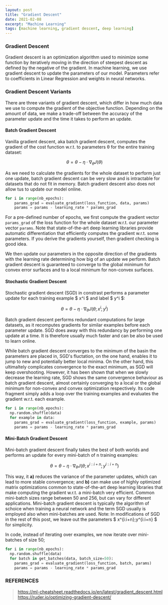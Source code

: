 ```yaml
---
layout: post
title: "Gradient Descent"
date: 2021-02-08
excerpt: "Machine Learning"
tags: [machine learning, gradient descent, deep learning]
---
```


### Gradient Descent
Gradient descent is an optimization algorithm used to minimize some function by iteratively moving in the direction of steepest descent as defined by the negative of the gradient. In machine learning, we use gradient descent to update the parameters of our model. Parameters refer to coefficients in Linear Regression and weights in neural networks.

### Gradient Descent Variants
There are three variants of gradient descent, which differ in how much data we use to compute the gradient of the objective function. Depending on the amount of data, we make a trade-off between the accuracy of the parameter update and the time it takes to perform an update.

#### Batch Gradient Descent
Vanilla gradient descent, aka batch gradient descent, computes the gradient of the cost function w.r.t. to parameters θ for the entire training dataset:

$$θ=θ−η⋅∇_θJ\left(θ\right)$$

As we need to calculate the gradients for the whole dataset to perform just one update, batch gradient descent can be very slow and is intractable for datasets that do not fit in memory. Batch gradient descent also does not allow tus to update our model online.

```python
for i in range(nb_epochs):
    params_grad = evaluate_gradient(loss_function, data, params)
    params = params - learning_rate * params_grad
```
For a pre-defined number of epochs, we first compute the gradient vector `params_grad` of the loss function for the whole dataset w.r.t. our parameter vector `params`. Note that state-of-the-art deep learning libraries provide automatic differentiation that efficiently computes the gradient w.r.t. some parameters. If you derive the gradients yourself, then gradient checking is good idea.

We then update our parameters in the opposite direction of the gradients with the learning rate determining how big of an update we perform. Batch gradient descent is guaranteed to converge to the global minimum for convex error surfaces and to a local minimum for non-convex surfaces.

#### Stochastic Gradient Descent
Stochastic gradient descent (SGD) in constrast performs a parameter update for each training example $ x^i $ and label $ y^i $:

$$θ=θ−η⋅∇_θJ\left(θ;x^i;y^i\right)$$

Batch gradient descent performs redundant computations for large datasets, as it recomputes gradients for similar examples before each parameter update. SGD does away with this redundancy by performing one update at a time. It is therefore usually much faster and can be also be used to learn online.

While batch gradient descent converges to the minimum of the basin the parameters are placed in, SGD's fluctation, on the one hand, enables it to jump to new and potentially better local minima. On the other hand, this ultimaltely complicates convergence to the exact minimum, as SGD will keep overshooting. However, it has been shown that when we slowly decrease the learning rate, SGD shows the same convergence behaviour as batch gradient descent, almost certainly converging to a local or the global minimum for non-convex and convex optimization respectively. Its code fragment simply adds a loop over the training examples and evaluates the gradient w.r.t. each example.
```python
for i in range(nb_epochs):
  np.random.shuffle(data)
  for example in data:
    params_grad = evaluate_gradient(loss_function, example, params)
    params = params - learning_rate * params_grad
```

#### Mini-Batch Gradient Descent
Mini-batch gradient descent finally takes the best of both worlds and performs an update for every mini-batch of n training examples:

$$θ=θ−η⋅∇_θJ\left(θ;x^{i:i+n};y^{i:i+n}\right)$$

This way, it **a)** reduces the variance of the parameter updates, which can lead to more stable convergence; and **b)** can make use of highly optimized matrix optimizations common to state-of-the-art deep learning libraries that make computing the gradient w.r.t. a mini-batch very efficient. Common mini-batch sizes range between 50 and 256, but can vary for different applications. Mini-batch gradient descent is typically the algorithm of schoice when training a neural network and the term SGD usually is employed also when mini-batches are used. Note: In modifications of SGD in the rest of this post, we leave out the parameters $ x^{i:i+n};y^{i:i+n} $ for simplicity.

In code, instead of iterating over examples, we now iterate over mini-batches of size 50;
```python
for i in range(nb_epochs):
  np.random.shuffle(data)
  for batch in get_batches(data, batch_size=50):
    params_grad = evaluate_gradient(loss_function, batch, params)
    params = params - learning_rate * params_grad
```

### REFERENCES
>https://ml-cheatsheet.readthedocs.io/en/latest/gradient_descent.html
>https://ruder.io/optimizing-gradient-descent/